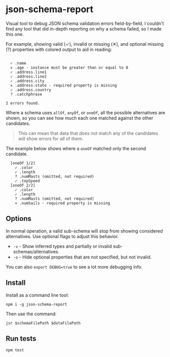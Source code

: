 # json-schema-report

Visual tool to debug JSON schema validation errors field-by-field. I couldn't
find any tool that did in-depth reporting on why a schema failed, so I made this
one.

For example, showing valid (✓), invalid or missing (✕), and optional missing
(?) properties with colored output to aid in reading:

```

  ✓ .name
  ✕ .age - instance must be greater than or equal to 0
  ✓ .address.line1
  ✓ .address.line2
  ✓ .address.city
  ✕ .address.state - required property is missing
  ✓ .address.country
  ? .catchphrase

2 errors found.
```

Where a schema uses `allOf`, `anyOf`, or `oneOf`, all the possible alternatives
are shown, so you can see how much each one matched against the other
candidates.

> This can mean that data that does not match any of the candidates will show
> errors for _all_ of them.

The example below shows where a `oneOf` matched only the second candidate.

```
  [oneOf 1/2]
    ✓ .color
    ✓ .length
    ? .numMasts (omitted, not required)
    ✓ .topSpeed
  [oneOf 2/2]
    ✓ .color
    ✓ .length
    ? .numMasts (omitted, not required)
    ✕ .numSails - required property is missing
```

## Options

In normal operation, a valid sub-schema will stop from showing considered
alternatives. Use optional flags to adjust this behavior.

* `-v` - Show inferred types and partially or invalid sub-schemas/alternatives.
* `-o` - Hide optional properties that are not specified, but not invalid.

You can also `export DEBUG=true` to see a lot more debugging info.

## Install

Install as a command line tool:

```
npm i -g json-schema-report
```

Then use the command:

```
jsr $schemaFilePath $dataFilePath
```

## Run tests

```
npm test
```
